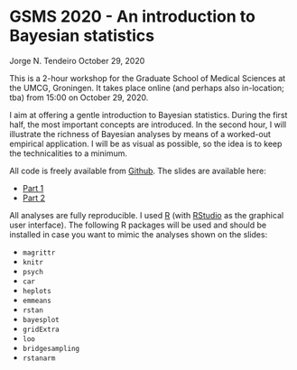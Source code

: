 GSMS 2020 - An introduction to Bayesian statistics
================
Jorge N. Tendeiro
October 29, 2020

This is a 2-hour workshop for the Graduate School of Medical Sciences at the UMCG, Groningen. It takes place online (and perhaps also in-location; tba) from 15:00 on October 29, 2020.

I aim at offering a gentle introduction to Bayesian statistics. During the first half, the most important concepts are introduced. In the second hour, I will illustrate the richness of Bayesian analyses by means of a worked-out empirical application. I will be as visual as possible, so the idea is to keep the technicalities to a minimum.

All code is freely available from
[Github](https://github.com/jorgetendeiro/GSMS-2020). The slides are
available here:

  - [Part 1](slides/Part1.pdf)
  - [Part 2](slides/Part2.pdf)

All analyses are fully reproducible. I used [R](https://www.r-project.org) (with
[RStudio](https://rstudio.com) as the graphical user interface). The
following R packages will be used and should be installed in case you
want to mimic the analyses shown on the slides:

  - `magrittr`
  - `knitr`
  - `psych`
  - `car`
  - `heplots`
  - `emmeans`
  - `rstan`
  - `bayesplot`
  - `gridExtra`
  - `loo`
  - `bridgesampling`
  - `rstanarm`
